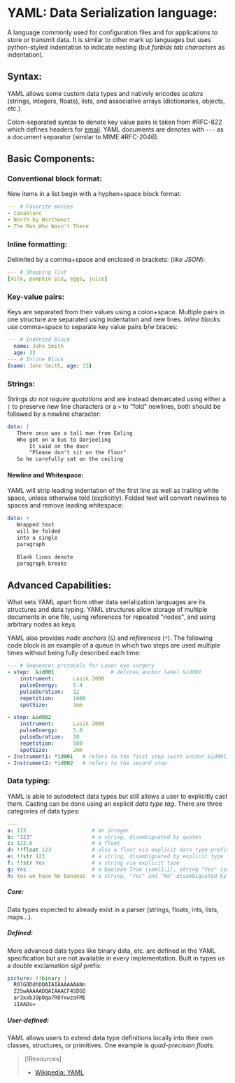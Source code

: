 # YAML: Data Serialization language:
A language commonly used for configuration files and for applications to store or transmit data. It is similar to other mark up languages but uses python-styled indentation to indicate nesting (but *forbids tab characters* as indentation).
## Syntax:
YAML allows some custom data types and natively encodes *scalars* (strings, integers, floats), lists, and associative arrays (dictionaries, objects, etc.). 

Colon-separated syntax to denote key value pairs is taken from #RFC-822 which defines headers for [email](/networking/email.md). YAML documents are denotes with `---` as a document separator (similar to MIME #RFC-2046). 
## Basic Components:
### Conventional block format:
New items in a list begin with a hyphen+space block format:
```YAML
--- # Favorite movies
- Casablanc
- North by Northwest
- The Man Who Wasn't There
```
### Inline formatting:
Delimited by a comma+space and enclosed in brackets: (*like JSON*):
```YAML
--- # Shopping list
[milk, pumpkin pie, eggs, juice]
```
### Key-value pairs:
Keys are separated from their values using a colon+space. Multiple pairs in one structure are separated using indentation and new lines. *Inline blocks* use comma+space to separate key value pairs b/w braces:
```YAML
--- # Indented Block
  name: John Smith
  age: 33
--- # Inline Block
{name: John Smith, age: 33}
```
### Strings:
Strings *do not require quotations* and are instead demarcated using either a `|` to preserve new line characters or a `>` to "fold" newlines, both should be followed by a newline character:
```YAML
data: |
   There once was a tall man from Ealing
   Who got on a bus to Darjeeling
       It said on the door
       "Please don't sit on the floor"
   So he carefully sat on the ceiling
```
#### Newline and Whitespace:
YAML will strip leading indentation of the first line as well as trailing white space, unless otherwise told (explicitly). Folded text will convert newlines to spaces and remove leading whitespace:
```YAML
data: >
   Wrapped text
   will be folded
   into a single
   paragraph

   Blank lines denote
   paragraph breaks
```
## Advanced Capabilities:
What sets YAML apart from other data serialization languages are its structures and data typing. YAML structures allow storage of multiple documents in one file, using references for repeated "nodes", and using arbitrary nodes as keys.

YAML also provides *node anchors* (`&`) and *references* (`*`). The following code block is an example of a queue in which two steps are used multiple times without being fully described each time:
```YAML
--- # Sequencer protocols for Laser eye surgery
- step:  &id001                  # defines anchor label &id001
    instrument:      Lasik 2000
    pulseEnergy:     5.4
    pulseDuration:   12
    repetition:      1000
    spotSize:        1mm

- step: &id002
    instrument:      Lasik 2000
    pulseEnergy:     5.0
    pulseDuration:   10
    repetition:      500
    spotSize:        2mm
- Instrument1: *id001   # refers to the first step (with anchor &id001)
- Instrument2: *id002   # refers to the second step
```
### Data typing:
YAML is able to autodetect data types but still allows a user to explicitly cast them. Casting can be done using an explicit *data type tag*. There are three categories of data types:
```YAML
---
a: 123                     # an integer
b: "123"                   # a string, disambiguated by quotes
c: 123.0                   # a float
d: !!float 123             # also a float via explicit data type prefixed by (!!)
e: !!str 123               # a string, disambiguated by explicit type
f: !!str Yes               # a string via explicit type
g: Yes                     # a boolean True (yaml1.1), string "Yes" (yaml1.2)
h: Yes we have No bananas  # a string, "Yes" and "No" disambiguated by context.
```
##### Core:
Data types expected to already exist in a parser (strings, floats, ints, lists, maps...).
##### Defined:
More advanced data types like binary data, etc. are defined in the YAML specification but are not available in every implementation. Built in types us a double exclamation *sigil* prefix:
```YAML
picture: !!binary |
  R0lGODdhDQAIAIAAAAAAANn
  Z2SwAAAAADQAIAAACF4SDGQ
  ar3xxbJ9p0qa7R0YxwzaFME
  1IAADs=
```
##### User-defined:
YAML allows users to extend data type definitions locally into their own  classes, structures, or primitives. One example is *quad-precision floats.*
> [!Resources]
> - [Wikipedia: YAML](https://en.wikipedia.org/wiki/YAML)

